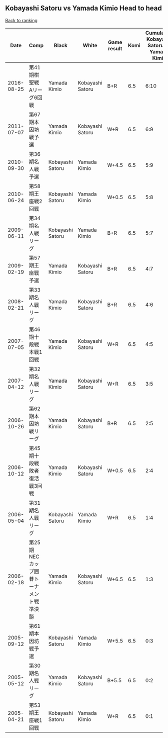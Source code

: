 ## Kobayashi Satoru vs Yamada Kimio Head to head

[Back to ranking](../../index.md)




| **Date** | **Comp** | **Black** | **White** | **Game result** | **Komi** | **Cumulative Kobayashi Satoru vs Yamada Kimio** | **Kobayashi Satoru streak** | **Yamada Kimio streak** | 
| --- | --- | --- | --- | --- | --- | --- | --- | --- |
| 2016-08-25 | 第41期棋聖戦　Aリーグ6回戦 | Yamada Kimio | Kobayashi Satoru | B+R | 6.5 | 6:10 | 0 | 1 | 
| 2011-07-07 | 第67期本因坊戦予選 | Yamada Kimio | Kobayashi Satoru | W+R | 6.5 | 6:9 | 1 | 0 | 
| 2010-09-30 | 第36期名人戦予選 | Kobayashi Satoru | Yamada Kimio | W+4.5 | 6.5 | 5:9 | 0 | 2 | 
| 2010-06-24 | 第58期王座戦2回戦 | Kobayashi Satoru | Yamada Kimio | W+0.5 | 6.5 | 5:8 | 0 | 1 | 
| 2009-06-11 | 第34期名人戦リーグ | Kobayashi Satoru | Yamada Kimio | B+R | 6.5 | 5:7 | 1 | 0 | 
| 2009-02-19 | 第57期王座戦予選 | Yamada Kimio | Kobayashi Satoru | B+R | 6.5 | 4:7 | 0 | 2 | 
| 2008-02-21 | 第33期名人戦リーグ | Yamada Kimio | Kobayashi Satoru | B+R | 6.5 | 4:6 | 0 | 1 | 
| 2007-07-05 | 第46期十段戦本戦1回戦 | Yamada Kimio | Kobayashi Satoru | W+R | 6.5 | 4:5 | 2 | 0 | 
| 2007-04-12 | 第32期名人戦リーグ | Yamada Kimio | Kobayashi Satoru | W+R | 6.5 | 3:5 | 1 | 0 | 
| 2006-10-26 | 第62期本因坊戦リーグ | Yamada Kimio | Kobayashi Satoru | B+R | 6.5 | 2:5 | 0 | 1 | 
| 2006-10-12 | 第45期十段戦敗者復活戦3回戦 | Yamada Kimio | Kobayashi Satoru | W+0.5 | 6.5 | 2:4 | 1 | 0 | 
| 2006-05-04 | 第31期名人戦リーグ | Kobayashi Satoru | Yamada Kimio | W+R | 6.5 | 1:4 | 0 | 1 | 
| 2006-02-18 | 第25期NECカップ囲碁トーナメント戦準決勝 | Yamada Kimio | Kobayashi Satoru | W+6.5 | 6.5 | 1:3 | 1 | 0 | 
| 2005-09-12 | 第61期本因坊戦予選 | Kobayashi Satoru | Yamada Kimio | W+5.5 | 6.5 | 0:3 | 0 | 3 | 
| 2005-05-12 | 第30期名人戦リーグ | Yamada Kimio | Kobayashi Satoru | B+5.5 | 6.5 | 0:2 | 0 | 2 | 
| 2005-04-21 | 第53期王座戦1回戦 | Kobayashi Satoru | Yamada Kimio | W+R | 6.5 | 0:1 | 0 | 1 |




